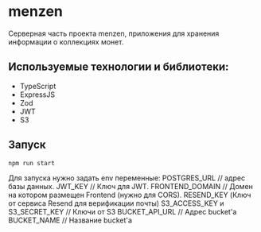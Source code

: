 # menzen

Серверная часть проекта menzen, приложения для хранения информации о коллекциях монет.

## Используемые технологии и библиотеки:
- TypeScript
- ExpressJS
- Zod
- JWT
- S3


## Запуск
`npm run start`

Для запуска нужно задать env переменные:
POSTGRES_URL // адрес базы данных.
JWT_KEY // Ключ для JWT.
FRONTEND_DOMAIN // Домен на котором размещен Frontend (нужно для CORS).
RESEND_KEY (Ключ от сервиса Resend для верификации почты)
S3_ACCESS_KEY и S3_SECRET_KEY   // Ключи от S3
BUCKET_API_URL // Адрес bucket'а
BUCKET_NAME // Название bucket'а
